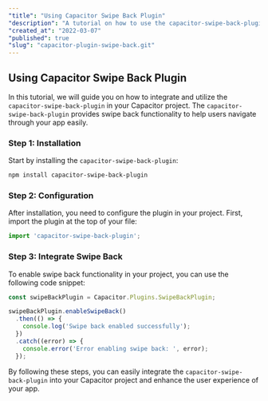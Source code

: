 ```yaml
---
"title": "Using Capacitor Swipe Back Plugin"
"description": "A tutorial on how to use the capacitor-swipe-back-plugin in your Capacitor project."
"created_at": "2022-03-07"
"published": true
"slug": "capacitor-plugin-swipe-back.git"
---
```


## Using Capacitor Swipe Back Plugin

In this tutorial, we will guide you on how to integrate and utilize the `capacitor-swipe-back-plugin` in your Capacitor project. The `capacitor-swipe-back-plugin` provides swipe back functionality to help users navigate through your app easily.

### Step 1: Installation

Start by installing the `capacitor-swipe-back-plugin`:

```bash
npm install capacitor-swipe-back-plugin
```

### Step 2: Configuration

After installation, you need to configure the plugin in your project. First, import the plugin at the top of your file:

```typescript
import 'capacitor-swipe-back-plugin';
```

### Step 3: Integrate Swipe Back

To enable swipe back functionality in your project, you can use the following code snippet:

```typescript
const swipeBackPlugin = Capacitor.Plugins.SwipeBackPlugin;

swipeBackPlugin.enableSwipeBack()
  .then(() => {
    console.log('Swipe back enabled successfully');
  })
  .catch((error) => {
    console.error('Error enabling swipe back: ', error);
  });
```

By following these steps, you can easily integrate the `capacitor-swipe-back-plugin` into your Capacitor project and enhance the user experience of your app.